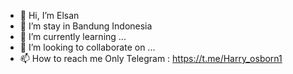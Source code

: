 - 👋 Hi, I’m Elsan
- 👀 I’m stay in Bandung Indonesia
- 🌱 I’m currently learning ...
- 💞️ I’m looking to collaborate on ...
- 📫 How to reach me Only Telegram : https://t.me/Harry_osborn1
<!---
elsangithub/elsangithub is a ✨ special ✨ repository because its `README.md` (this file) appears on your GitHub profile.
You can click the Preview link to take a look at your changes.
--->
